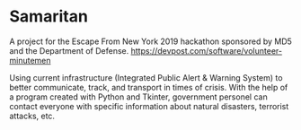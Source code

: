 # Samaritan
A project for the Escape From New York 2019 hackathon sponsored by MD5 and the Department of Defense.
https://devpost.com/software/volunteer-minutemen

Using current infrastructure (Integrated Public Alert & Warning System) to better communicate, track, and transport in times of crisis.
With the help of a program created with Python and Tkinter, government personel can contact everyone with specific information about natural disasters, terrorist attacks, etc.
